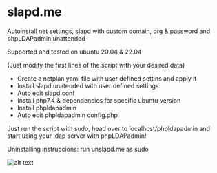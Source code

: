 # slapd.me
Autoinstall net settings, slapd with custom domain, org &amp; password  and phpLDAPadmin unattended

Supported and tested on ubuntu 20.04 & 22.04

(Just modify the first lines of the script with your desired data)

- Create a netplan yaml file with user defined settins and apply it
- Install slapd unatended with user defined settings
- Auto edit slapd.conf
- Install php7.4 & dependencies for specific ubuntu version
- Install phpldapadmin
- Auto edit phpldapadmin config.php

Just run the script with sudo, head over to localhost/phpldapadmin and start using your ldap server with phpLDAPadmin!

Uninstalling instruccions: run unslapd.me as sudo

![alt text](https://pics.freeicons.io/premium/hand-slap-slapping-pictogram-icon-124063-256.png)
